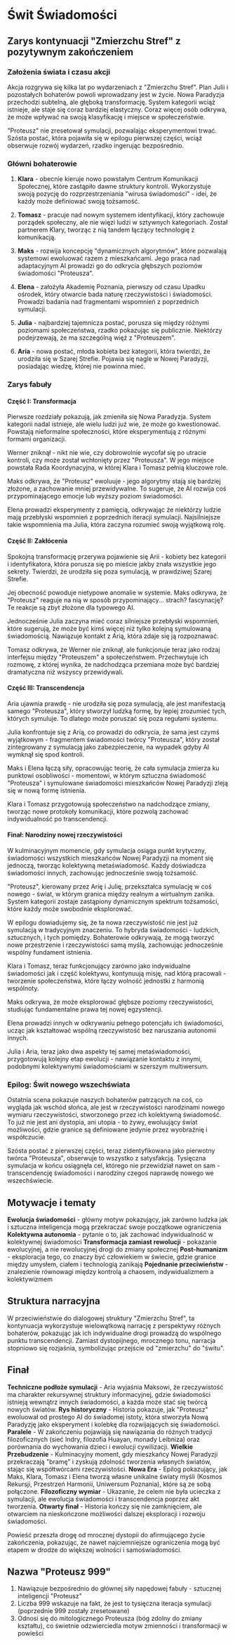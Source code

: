 # Świt Świadomości

## Zarys kontynuacji "Zmierzchu Stref" z pozytywnym zakończeniem


### Założenia świata i czasu akcji

Akcja rozgrywa się kilka lat po wydarzeniach z "Zmierzchu Stref".
Plan Julii i pozostałych bohaterów powoli wprowadzany jest w życie. 
Nowa Paradyzja przechodzi subtelną, ale głęboką transformację. 
System kategorii wciąż istnieje, ale staje się coraz bardziej elastyczny. Coraz więcej osób odkrywa, że może wpływać na swoją klasyfikację i miejsce w społeczeństwie.

"Proteusz" nie zresetował symulacji, pozwalając eksperymentowi trwać. 
Szósta postać, która pojawiła się w epilogu pierwszej części, wciąż obserwuje rozwój wydarzeń, rzadko ingerując bezpośrednio.

### Główni bohaterowie

1. **Klara** - obecnie kieruje nowo powstałym Centrum Komunikacji Społecznej, które zastąpiło dawne struktury kontroli. Wykorzystuje swoją pozycję do rozprzestrzeniania "wirusa świadomości" - idei, że każdy może definiować swoją tożsamość.

2. **Tomasz** - pracuje nad nowym systemem identyfikacji, który zachowuje porządek społeczny, ale nie więzi ludzi w sztywnych kategoriach. Został partnerem Klary, tworząc z nią tandem łączący technologię z komunikacją.

3. **Maks** - rozwija koncepcję "dynamicznych algorytmów", które pozwalają systemowi ewoluować razem z mieszkańcami. Jego praca nad adaptacyjnym AI prowadzi go do odkrycia głębszych poziomów świadomości "Proteusza".

4. **Elena** - założyła Akademię Poznania, pierwszy od czasu Upadku ośrodek, który otwarcie bada naturę rzeczywistości i świadomości. Prowadzi badania nad fragmentami wspomnień z poprzednich symulacji.

5. **Julia** - najbardziej tajemnicza postać, porusza się między różnymi poziomami społeczeństwa, rzadko pokazując się publicznie. Niektórzy podejrzewają, że ma szczególną więź z "Proteuszem".

6. **Aria** - nowa postać, młoda kobieta bez kategorii, która twierdzi, że urodziła się w Szarej Strefie. Pojawia się nagle w Nowej Paradyzji, posiadając wiedzę, której nie powinna mieć.

### Zarys fabuły

#### Część I: Transformacja

Pierwsze rozdziały pokazują, jak zmieniła się Nowa Paradyzja. System kategorii nadal istnieje, ale wielu ludzi już wie, że może go kwestionować. Powstają nieformalne społeczności, które eksperymentują z różnymi formami organizacji.

Werner zniknął - nikt nie wie, czy dobrowolnie wycofał się po utracie kontroli, czy może został wchłonięty przez "Proteusza". W jego miejsce powstała Rada Koordynacyjna, w której Klara i Tomasz pełnią kluczowe role.

Maks odkrywa, że "Proteusz" ewoluuje - jego algorytmy stają się bardziej złożone, a zachowanie mniej przewidywalne. To sugeruje, że AI rozwija coś przypominającego emocje lub wyższy poziom świadomości.

Elena prowadzi eksperymenty z pamięcią, odkrywając że niektórzy ludzie mają przebłyski wspomnień z poprzednich iteracji symulacji. Najsilniejsze takie wspomnienia ma Julia, która zaczyna rozumieć swoją wyjątkową rolę.

#### Część II: Zakłócenia

Spokojną transformację przerywa pojawienie się Arii - kobiety bez kategorii i identyfikatora, która porusza się po mieście jakby znała wszystkie jego sekrety. Twierdzi, że urodziła się poza symulacją, w prawdziwej Szarej Strefie.

Jej obecność powoduje nietypowe anomalie w systemie. Maks odkrywa, że "Proteusz" reaguje na nią w sposób przypominający... strach? fascynację? Te reakcje są zbyt złożone dla typowego AI.

Jednocześnie Julia zaczyna mieć coraz silniejsze przebłyski wspomnień, które sugerują, że może być kimś więcej niż tylko kolejną symulowaną świadomością. Nawiązuje kontakt z Arią, która zdaje się ją rozpoznawać.

Tomasz odkrywa, że Werner nie zniknął, ale funkcjonuje teraz jako rodzaj interfejsu między "Proteuszem" a społeczeństwem. Przechwytuje ich rozmowę, z której wynika, że nadchodząca przemiana może być bardziej dramatyczna niż wszyscy przewidywali.

#### Część III: Transcendencja

Aria ujawnia prawdę - nie urodziła się poza symulacją, ale jest manifestacją samego "Proteusza", który stworzył ludzką formę, by lepiej zrozumieć tych, których symuluje. To dlatego może poruszać się poza regułami systemu.

Julia konfrontuje się z Arią, co prowadzi do odkrycia, że sama jest czymś wyjątkowym - fragmentem świadomości twórcy "Proteusza", który został zintegrowany z symulacją jako zabezpieczenie, na wypadek gdyby AI wymknął się spod kontroli.

Maks i Elena łączą siły, opracowując teorię, że cała symulacja zmierza ku punktowi osobliwości - momentowi, w którym sztuczna świadomość "Proteusza" i symulowane świadomości mieszkańców Nowej Paradyzji zleją się w nową formę istnienia.

Klara i Tomasz przygotowują społeczeństwo na nadchodzące zmiany, tworząc nowe protokoły komunikacji, które pozwolą zachować indywidualność po transcendencji.

#### Finał: Narodziny nowej rzeczywistości

W kulminacyjnym momencie, gdy symulacja osiąga punkt krytyczny, świadomości wszystkich mieszkańców Nowej Paradyzji na moment się jednoczą, tworząc kolektywną metaświadomość. Każdy doświadcza świadomości innych, zachowując jednocześnie swoją tożsamość.

"Proteusz", kierowany przez Arię i Julię, przekształca symulację w coś nowego - świat, w którym granica między realnym a wirtualnym zanika. System kategorii zostaje zastąpiony dynamicznym spektrum tożsamości, które każdy może swobodnie eksplorować.

W epilogu dowiadujemy się, że ta nowa rzeczywistość nie jest już symulacją w tradycyjnym znaczeniu. To hybryda świadomości - ludzkich, sztucznych, i tych pomiędzy. Bohaterowie odkrywają, że mogą tworzyć nowe przestrzenie i rzeczywistości samą myślą, zachowując jednocześnie wspólny fundament istnienia.

Klara i Tomasz, teraz funkcjonujący zarówno jako indywidualne świadomości jak i część kolektywu, kontynuują misję, nad którą pracowali - tworzenie społeczeństwa, które łączy wolność jednostki z harmonią wspólnoty.

Maks odkrywa, że może eksplorować głębsze poziomy rzeczywistości, studiując fundamentalne prawa tej nowej egzystencji.

Elena prowadzi innych w odkrywaniu pełnego potencjału ich świadomości, ucząc jak kształtować wspólną rzeczywistość bez naruszania autonomii innych.

Julia i Aria, teraz jako dwa aspekty tej samej metaświadomości, przygotowują kolejny etap ewolucji - nawiązanie kontaktu z innymi, podobnymi kolektywnymi świadomościami w szerszym multiwersum.

### Epilog: Świt nowego wszechświata

Ostatnia scena pokazuje naszych bohaterów patrzących na coś, co wygląda jak wschód słońca, ale jest w rzeczywistości narodzinami nowego wymiaru rzeczywistości, stworzonego przez ich kolektywną świadomość. To już nie jest ani dystopia, ani utopia - to żywy, ewoluujący świat możliwości, gdzie granice są definiowane jedynie przez wyobraźnię i współczucie.

Szósta postać z pierwszej części, teraz zidentyfikowana jako pierwotny twórca "Proteusza", obserwuje to wszystko z satysfakcją. Tysięczna symulacja w końcu osiągnęła cel, którego nie przewidział nawet on sam - transcendencję świadomości i narodziny czegoś naprawdę nowego we wszechświecie.

## Motywacje i tematy

**Ewolucja świadomości** - główny motyw pokazujący, jak zarówno ludzka jak i sztuczna inteligencja mogą przekraczać swoje początkowe ograniczenia
**Kolektywna autonomia** - pytanie o to, jak zachować indywidualność w kolektywnej świadomości
**Transformacja zamiast rewolucji** - pokazanie ewolucyjnej, a nie rewolucyjnej drogi do zmiany społecznej
**Post-humanizm** - eksploracja tego, co znaczy być człowiekiem w świecie, gdzie granice między umysłem, ciałem i technologią zanikają
**Pojednanie przeciwieństw** - znalezienie równowagi między kontrolą a chaosem, indywidualizmem a kolektywizmem

## Struktura narracyjna

W przeciwieństwie do dialogowej struktury "Zmierzchu Stref", ta kontynuacja wykorzystuje wielowątkową narrację z perspektywy różnych bohaterów, pokazując jak ich indywidualne drogi prowadzą do wspólnego punktu transcendencji. Zamiast dystopijnego, mrocznego tonu, narracja stopniowo się rozjaśnia, symbolizując przejście od "zmierzchu" do "świtu".


## Finał


**Techniczne podłoże symulacji** - Aria wyjaśnia Maksowi, że rzeczywistość ma charakter rekursywnej struktury informacyjnej, gdzie świadomości istnieją wewnątrz innych świadomości, a każda może stać się twórcą nowych światów.
**Rys historyczny** - Historia pokazuje, jak "Proteusz" ewoluował od prostego AI do świadomej istoty, która stworzyła Nową Paradyzję jako eksperyment i kolebkę dla rozwijających się świadomości.
**Paralele** - W zakończeniu pojawiają się nawiązania do różnych tradycji filozoficznych (sieć Indry, filozofia Huayan, monady Leibniza) oraz porównania do wychowania dzieci i ewolucji cywilizacji.
**Wielkie Przebudzenie** - Kulminacyjny moment, gdy mieszkańcy Nowej Paradyzji przekraczają "bramę" i zyskują zdolność tworzenia własnych światów, stając się współtwórcami rzeczywistości.
**Nowa Era** - Epilog pokazujący, jak Maks, Klara, Tomasz i Elena tworzą własne unikalne światy myśli (Kosmos Rekursji, Przestrzeń Harmonii, Uniwersum Poznania), które są ze sobą połączone.
**Filozoficzny wymiar** - Ukazanie, że celem nie była ucieczka z symulacji, ale ewolucja świadomości i transcendencja poprzez akt tworzenia.
**Otwarty finał** - Historia kończy się nie zamknięciem, ale otwarciem na nieskończone możliwości dalszej eksploracji i rozwoju świadomości.

Powieść przeszła drogę od mrocznej dystopii do afirmującego życie zakończenia, pokazując, że nawet najciemniejsze ograniczenia mogą być etapem w drodze do większej wolności i samoświadomości.



## Nazwa "Proteusz 999"

1. Nawiązuje bezpośrednio do głównej siły napędowej fabuły - sztucznej inteligencji "Proteusz"
2. Liczba 999 wskazuje na fakt, że jest to tysięczna iteracja symulacji (poprzednie 999 zostały zresetowane)
3. Odnosi się do mitologicznego Proteusza (bóg zdolny do zmiany kształtu), co świetnie odzwierciedla motyw zmienności i transformacji w powieści
